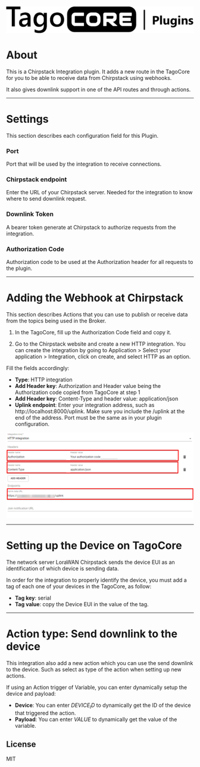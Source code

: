 ![TagoCore](/assets/logo-plugin-black.png)

# About

This is a Chirpstack Integration plugin. It adds a new route in the TagoCore for you to be able to receive data from Chirpstack using webhooks.

It also gives downlink support in one of the API routes and through actions.

---

# Settings

This section describes each configuration field for this Plugin.


### Port

Port that will be used by the integration to receive connections.


### Chirpstack endpoint

Enter the URL of your Chirpstack server. Needed for the integration to know where to send downlink request.


### Downlink Token

A bearer token generate at Chirpstack to authorize requests from the integration.

### Authorization Code

Authorization code to be used at the Authorization header for all requests to the plugin.

---

# Adding the Webhook at Chirpstack

This section describes Actions that you can use to publish or receive data from the topics being used in the Broker.

1. In the TagoCore, fill up the Authorization Code field and copy it.

2. Go to the Chirpstack website and create a new HTTP integration. You can create the integration by going to Application > Select your application > Integration, click on create, and select HTTP as an option.

Fill the fields accordingly:

* **Type**: HTTP integration
* **Add Header key**: Authorization and Header value being the Authorization code copied from TagoCore at step 1
* **Add Header key**: Content-Type and header value: application/json
* **Uplink endpoint**: Enter your integration address, such as http://localhost:8000/uplink. Make sure you include the /uplink at the end of the address. Port must be the same as in your plugin configuration.


![Chirpstack Configuration](/assets/chirpstack-help.png)

---
# Setting up the Device on TagoCore
The network server LoraWAN Chirpstack sends the device EUI as an identification of which device is sending data.

In order for the integration to properly identify the device, you must add a tag of each one of your devices in the TagoCore, as follow:

* **Tag key**: serial
* **Tag value**: copy the Device EUI in the value of the tag.

---
# Action type: Send downlink to the device
This integration also add a new action which you can use the send downlink to the device. Such as select as type of the action when setting up new actions.

If using an Action trigger of Variable, you can enter dynamically setup the device and payload:

* **Device**: You can enter $DEVICE_ID$ to dynamically get the ID of the device that triggered the action.
* **Payload**: You can enter $VALUE$ to dynamically get the value of the variable.

## License

MIT
